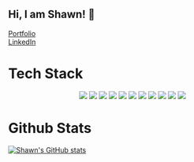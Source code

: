 <h2>Hi, I am Shawn! 👋 </h2> 

<a href="https://www.shawnmcmahon.com">Portfolio</a> 
<br/> 
<a href="https://www.linkedin.com/in/shawnpmcmahon/">LinkedIn</a> 



# Tech Stack
 <p align='center'>
  <img src="https://img.shields.io/badge/javascript-%23323330.svg?style=for-the-badge&logo=javascript&logoColor=%23F7DF1E" />
  <img src="https://img.shields.io/badge/react-%2320232a.svg?style=for-the-badge&logo=react&logoColor=%2361DAFB" />
  <img src="https://img.shields.io/badge/html5-%23E34F26.svg?style=for-the-badge&logo=html5&logoColor=white" />
  <img src="https://img.shields.io/badge/css3-%231572B6.svg?style=for-the-badge&logo=css3&logoColor=white" />
  <img src="https://img.shields.io/badge/SASS-hotpink.svg?style=for-the-badge&logo=SASS&logoColor=white" />
  <img src="https://img.shields.io/badge/git-%23F05033.svg?style=for-the-badge&logo=git&logoColor=white" />
  <img src="https://img.shields.io/badge/-mocha-%238D6748?style=for-the-badge&logo=mocha&logoColor=white" />
  <img src="https://img.shields.io/badge/-cypress-%23E5E5E5?style=for-the-badge&logo=cypress&logoColor=058a5e" />
  <img src="https://img.shields.io/badge/heroku-%23430098.svg?style=for-the-badge&logo=heroku&logoColor=white" />
  <img src="https://img.shields.io/badge/CIRCLECI-%23161616.svg?style=for-the-badge&logo=circleci&logoColor=white" />
  <img src="https://img.shields.io/badge/-ApolloGraphQL-311C87?style=for-the-badge&logo=apollo-graphql" />
  
</p>

# Github Stats 
[![Shawn's GitHub stats](https://github-readme-stats.vercel.app/api?username=shawnmcmahon&theme=dracula)](https://github.com/shawnmcmahon/github-readme-stats)
